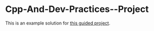 # Cpp-And-Dev-Practices--Project

This is an example solution for [this guided project](https://julesfouchy.github.io/Learn--Clean-Code-With-Cpp/assignment/project-setup).
